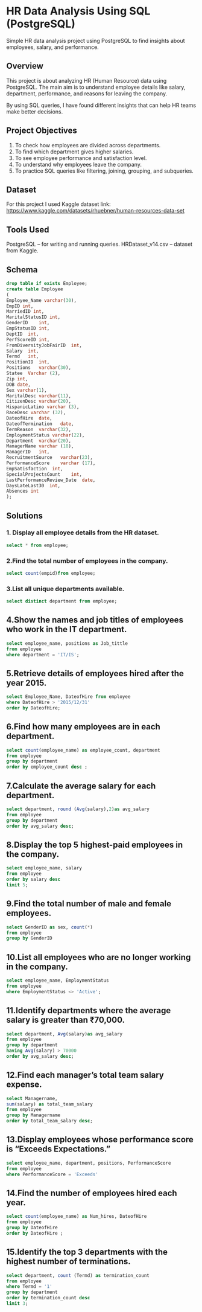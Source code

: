 # HR Data Analysis Using SQL (PostgreSQL)
Simple HR data analysis project using PostgreSQL to find insights about employees, salary, and performance.

## Overview
This project is about analyzing HR (Human Resource) data using PostgreSQL.
The main aim is to understand employee details like salary, department, performance, and reasons for leaving the company.

By using SQL queries, I have found different insights that can help HR teams make better decisions.

## Project Objectives
1. To check how employees are divided across departments.
2. To find which department gives higher salaries.
3. To see employee performance and satisfaction level.
4. To understand why employees leave the company.
5. To practice SQL queries like filtering, joining, grouping, and subqueries.
   
## Dataset
For this project I used Kaggle dataset
link: https://www.kaggle.com/datasets/rhuebner/human-resources-data-set

## Tools Used
PostgreSQL – for writing and running queries.
HRDataset_v14.csv – dataset from Kaggle.

## Schema 
```sql
drop table if exists Employee;
create table Employee
(
Employee_Name varchar(30),
EmpID int,
MarriedID int,
MaritalStatusID	int,
GenderID	int,
EmpStatusID	int,
DeptID	int,
PerfScoreID	int,
FromDiversityJobFairID	int,
Salary	int,
Termd	int,
PositionID	int,
Positions	varchar(30),
Statee	Varchar (2),
Zip	int,
DOB	date,
Sex	varchar(1),
MaritalDesc	varchar(11),
CitizenDesc	varchar(20),
HispanicLatino varchar (3),
RaceDesc varchar (32),
DateofHire	date,
DateofTermination	date,
TermReason	varchar(32),
EmploymentStatus varchar(22),
Department	varchar(20),
ManagerName	varchar (18),
ManagerID	int,
RecruitmentSource	varchar(23),
PerformanceScore	varchar (17),
EmpSatisfaction	 int,
SpecialProjectsCount	int,
LastPerformanceReview_Date	date,
DaysLateLast30	int,
Absences int
);
```
## Solutions
### 1. Display all employee details from the HR dataset.

```sql
select * from employee;
```
### 2.Find the total number of employees in the company.
```sql
select count(empid)from employee;
```

### 3.List all unique departments available.
```sql
select distinct department from employee;
```
## 4.Show the names and job titles of employees who work in the IT department.

```sql
select employee_name, positions as Job_tittle
from employee 
where department = 'IT/IS';
```

## 5.Retrieve details of employees hired after the year 2015.
```sql
select Employee_Name, DateofHire from employee
where DateofHire > '2015/12/31'
order by DateofHire;
```
## 6.Find how many employees are in each department.
```sql
select count(employee_name) as employee_count, department
from employee
group by department
order by employee_count desc ;
```
## 7.Calculate the average salary for each department.
```sql
select department, round (Avg(salary),2)as avg_salary
from employee
group by department
order by avg_salary desc;
```
## 8.Display the top 5 highest-paid employees in the company.
```sql
select employee_name, salary
from employee
order by salary desc 
limit 5;
```
## 9.Find the total number of male and female employees.
```sql
select GenderID as sex, count(*)
from employee
group by GenderID
```
## 10.List all employees who are no longer working in the company.
```sql
select employee_name, EmploymentStatus
from employee
where EmploymentStatus <> 'Active';
```
## 11.Identify departments where the average salary is greater than ₹70,000.
```sql
select department, Avg(salary)as avg_salary
from employee
group by department
having Avg(salary) > 70000
order by avg_salary desc;
```
## 12.Find each manager’s total team salary expense.
```sql
select Managername, 
sum(salary) as total_team_salary
from employee
group by Managername
order by total_team_salary desc;
```
## 13.Display employees whose performance score is “Exceeds Expectations.”
```sql
select employee_name, department, positions, PerformanceScore
from employee
where PerformanceScore = 'Exceeds'
```
## 14.Find the number of employees hired each year.
```sql
select count(employee_name) as Num_hires, DateofHire
from employee
group by DateofHire
order by DateofHire ;
```
## 15.Identify the top 3 departments with the highest number of terminations.
```sql
select department, count (Termd) as termination_count
from employee
where Termd = '1'
group by department
order by termination_count desc
limit 3;
```
